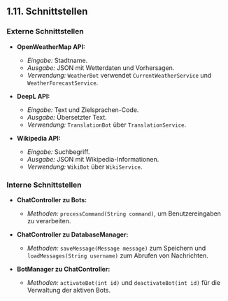 ## 1.11. Schnittstellen

### Externe Schnittstellen

- **OpenWeatherMap API:**
  - *Eingabe:* Stadtname.
  - *Ausgabe:* JSON mit Wetterdaten und Vorhersagen.
  - *Verwendung:* `WeatherBot` verwendet `CurrentWeatherService` und `WeatherForecastService`.

- **DeepL API:**
  - *Eingabe:* Text und Zielsprachen-Code.
  - *Ausgabe:* Übersetzter Text.
  - *Verwendung:* `TranslationBot` über `TranslationService`.

- **Wikipedia API:**
  - *Eingabe:* Suchbegriff.
  - *Ausgabe:* JSON mit Wikipedia-Informationen.
  - *Verwendung:* `WikiBot` über `WikiService`.

### Interne Schnittstellen

- **ChatController zu Bots:**
  - *Methoden:* `processCommand(String command)`, um Benutzereingaben zu verarbeiten.

- **ChatController zu DatabaseManager:**
  - *Methoden:* `saveMessage(Message message)` zum Speichern und `loadMessages(String username)` zum Abrufen von Nachrichten.

- **BotManager zu ChatController:**
  - *Methoden:* `activateBot(int id)` und `deactivateBot(int id)` für die Verwaltung der aktiven Bots.